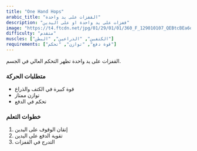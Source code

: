 ```yaml
---
title: "One Hand Hops"
arabic_title: "القفزات على يد واحدة"
description: "قفزات على يد واحدة او على اليدين"
image: "https://t4.ftcdn.net/jpg/01/29/01/01/360_F_129010107_QEBtcBEa6o9ifcuQu0yKC7AmpF0qcyst.jpg"
difficulty: "متقدم"
muscles: ["الكتفين", "الذراعين", "البطن"]
requirements: ["قوة دفع", "توازن", "تحكم"]
---
```


القفزات على يد واحدة تظهر التحكم العالي في الجسم.

### متطلبات الحركة
- قوة كبيرة في الكتف والذراع
- توازن ممتاز
- تحكم في الدفع

### خطوات التعلم
1. إتقان الوقوف على اليدين
2. تقوية الدفع على اليدين
3. التدرج في القفزات
